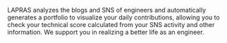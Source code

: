 LAPRAS analyzes the blogs and SNS of engineers and automatically generates a portfolio to visualize your daily contributions, allowing you to check your technical score calculated from your SNS activity and other information. We support you in realizing a better life as an engineer.
